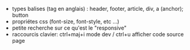 * types balises (tag en anglais) : header, footer, article, div, a (anchor); button
* propriétes css (font-size, font-style, etc ...)
* petite recherche sur ce qu'est le "responsive"
* raccourcis clavier: ctrl+maj+i mode dev / ctrl+u afficher code source page